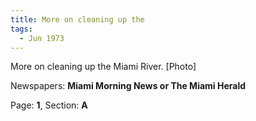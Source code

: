 ```yaml
---  
title: More on cleaning up the  
tags:  
  - Jun 1973  
---  
```

  
More on cleaning up the Miami River. [Photo]  
  
Newspapers: **Miami Morning News or The Miami Herald**  
  
Page: **1**, Section: **A** 
